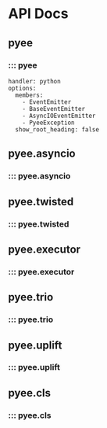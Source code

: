 # API Docs

## pyee

### ::: pyee
    handler: python
    options:
      members:
        - EventEmitter
        - BaseEventEmitter
        - AsyncIOEventEmitter
        - PyeeException
      show_root_heading: false


## pyee.asyncio

### ::: pyee.asyncio


## pyee.twisted

### ::: pyee.twisted


## pyee.executor

### ::: pyee.executor


## pyee.trio

### ::: pyee.trio


## pyee.uplift

### ::: pyee.uplift


## pyee.cls

### ::: pyee.cls
